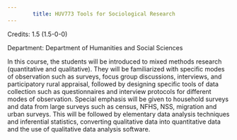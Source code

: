 ```yaml
---
        title: HUV773 Tools for Sociological Research
---
```

Credits: 1.5 (1.5-0-0)

Department: Department of Humanities and Social Sciences

In this course, the students will be introduced to mixed methods research (quantitative and qualitative). They will be familiarized with specific modes of observation such as surveys, focus group discussions, interviews, and participatory rural appraisal, followed by designing specific tools of data collection such as questionnaires and interview protocols for different modes of observation. Special emphasis will be given to household surveys and data from large surveys such as census, NFHS, NSS, migration and urban surveys. This will be followed by elementary data analysis techniques and inferential statistics, converting qualitative data into quantitative data and the use of qualitative data analysis software.